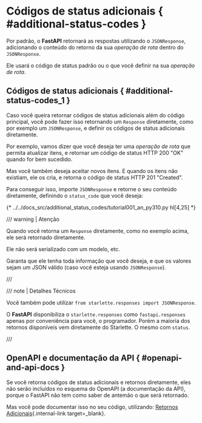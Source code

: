 # Códigos de status adicionais { #additional-status-codes }

Por padrão, o **FastAPI** retornará as respostas utilizando o `JSONResponse`, adicionando o conteúdo do retorno da sua *operação de rota* dentro do `JSONResponse`.

Ele usará o código de status padrão ou o que você definir na sua *operação de rota*.

## Códigos de status adicionais { #additional-status-codes_1 }

Caso você queira retornar códigos de status adicionais além do código principal, você pode fazer isso retornando um `Response` diretamente, como por exemplo um `JSONResponse`, e definir os códigos de status adicionais diretamente.

Por exemplo, vamos dizer que você deseja ter uma *operação de rota* que permita atualizar itens, e retornar um código de status HTTP 200 "OK" quando for bem sucedido.

Mas você também deseja aceitar novos itens. E quando os itens não existiam, ele os cria, e retorna o código de status HTTP 201 "Created".

Para conseguir isso, importe `JSONResponse` e retorne o seu conteúdo diretamente, definindo o `status_code` que você deseja:

{* ../../docs_src/additional_status_codes/tutorial001_an_py310.py hl[4,25] *}

/// warning | Atenção

Quando você retorna um `Response` diretamente, como no exemplo acima, ele será retornado diretamente.

Ele não será serializado com um modelo, etc.

Garanta que ele tenha toda informação que você deseja, e que os valores sejam um JSON válido (caso você esteja usando `JSONResponse`).

///

/// note | Detalhes Técnicos

Você também pode utilizar `from starlette.responses import JSONResponse`.

O **FastAPI** disponibiliza o `starlette.responses` como `fastapi.responses` apenas por conveniência para você, o programador. Porém a maioria dos retornos disponíveis vem diretamente do Starlette. O mesmo com `status`.

///

## OpenAPI e documentação da API { #openapi-and-api-docs }

Se você retorna códigos de status adicionais e retornos diretamente, eles não serão incluídos no esquema do OpenAPI (a documentação da API), porque o FastAPI não tem como saber de antemão o que será retornado.

Mas você pode documentar isso no seu código, utilizando: [Retornos Adicionais](additional-responses.md){.internal-link target=_blank}.
